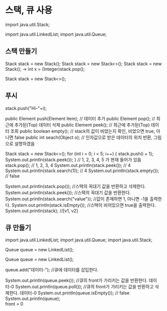 # 스택, 큐 사용
import java.util.Stack;

import java.util.LinkedList;
import java.util.Queue;

## 스택 만들기
Stack<String> stack = new Stack<String>(); 
Stack<Integer> stack = new Stack<>();
Stack stack = new Stack(); ->             int x = (Integer)stack.pop();


Stack<Element> stack = new Stack<>();


## 푸시
stack.push("Hi-"+i);

public Element push(Element item); // 데이터 추가
public Element pop(); // 최근에 추가된(Top) 데이터 삭제
public Element peek(); // 최근에 추가된(Top) 데이터 조회
public boolean empty(); // stack의 값이 비었는지 확인, 비었으면 true, 아니면 false
public int seach(Object o); // 인자값으로 받은 데이터의 위치 반환, 그림으로 설명하겠음


Stack<Integer> stack = new Stack<>();
        for (int i = 0; i < 5; i++) {
            stack.push(i + 1);
            System.out.println(stack.peek());
        } // 1, 2, 3, 4, 5 가 현재 들어가 있음
        stack.pop(); // 1, 2, 3, 4
        System.out.println(stack.peek()); // 4
        System.out.println(stack.search(1)); // 4
        System.out.println(stack.empty()); // false



System.out.println(stack.pop()); //스택의 꼭대기 값을 반환하고 삭제한다.             
System.out.println(stack.peek()); //스택의 꼭대기 값을 반환한다.                  
System.out.println(stack.search("value")); //값이 존재하면 1, 아니면 -1을 출력한다. 
System.out.println(stack.isEmpty()); //스택이 비어있으면 true을 출력한다. 
System.out.println(stack);			//[v1, v2]


## 큐 만들기

import java.util.LinkedList;
import java.util.Queue;
import java.util.Stack;

Queue<String> queue = new LinkedList<String>();

Queue<Integer> queue = new LinkedList<Integer>();

queue.add("데이터-"); //큐에 데이터를 삽입한다.

System.out.println(queue.peek()); //큐의 front가 가리키는 값을 반환한다.         데이터-0
System.out.println(queue.poll()); //큐의 front가 가리키는 값을 반환하고 삭제한다.    데이터-0
System.out.println(queue.isEmpty()); // false
System.out.println(queue);			
front = 0